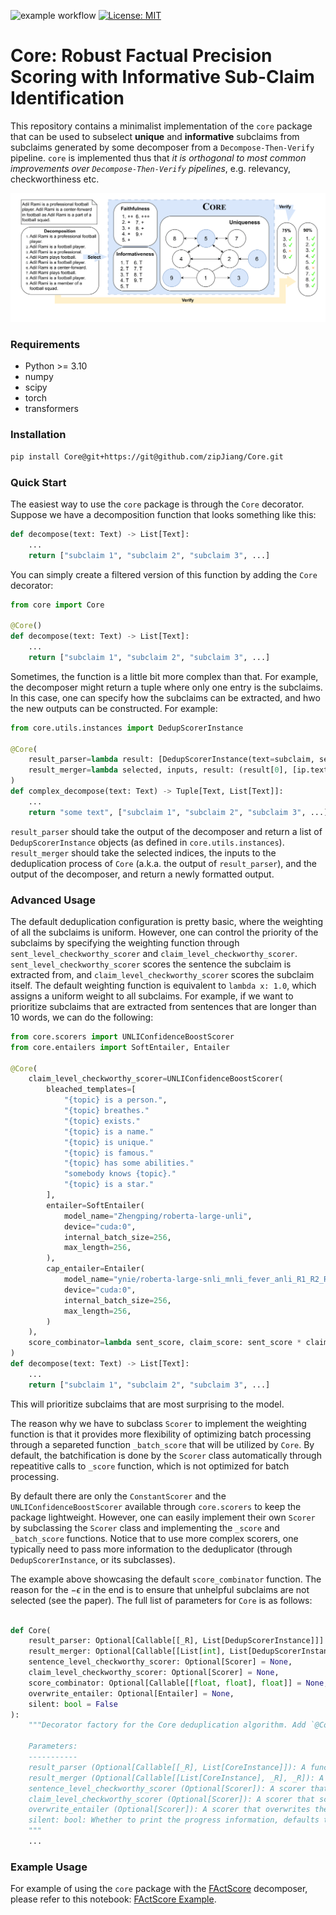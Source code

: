 ![example workflow](https://github.com/zipJiang/Core/actions/workflows/python-tests.yml/badge.svg)
[![License: MIT](https://img.shields.io/badge/License-MIT-yellow.svg)](https://opensource.org/licenses/MIT)


# **Core**: Robust Factual Precision Scoring with Informative Sub-Claim Identification

This repository contains a minimalist implementation of the `core` package that can be used to subselect **unique** and **informative** subclaims from subclaims generated by some decomposer from a `Decompose-Then-Verify` pipeline. `core` is implemented thus that _it is orthogonal to most common improvements over `Decompose-Then-Verify` pipelines_, e.g. relevancy, checkworthiness etc.

![Core-Pipeline](./media/System-Description-Factuality.png)

### Requirements

- Python >= 3.10
- numpy
- scipy
- torch
- transformers

### Installation

```bash
pip install Core@git+https://git@github.com/zipJiang/Core.git
```

### Quick Start

The easiest way to use the `core` package is through the `Core` decorator. Suppose we have a decomposition function that looks something like this:

```python
def decompose(text: Text) -> List[Text]:
    ...
    return ["subclaim 1", "subclaim 2", "subclaim 3", ...]
```

You can simply create a filtered version of this function by adding the `Core` decorator:

```python
from core import Core

@Core()
def decompose(text: Text) -> List[Text]:
    ...
    return ["subclaim 1", "subclaim 2", "subclaim 3", ...]
```

Sometimes, the function is a little bit more complex than that. For example, the decomposer might return a tuple where only one entry is the subclaims. In this case, one can specify how the subclaims can be extracted, and hwo the new outputs can be constructed. For example:

```python
from core.utils.instances import DedupScorerInstance

@Core(
    result_parser=lambda result: [DedupScorerInstance(text=subclaim, sent=None, topic=None) for subclaim in result[1]],
    result_merger=lambda selected, inputs, result: (result[0], [ip.text for idx, ip in enumerate(inputs) if idx in selected])
)
def complex_decompose(text: Text) -> Tuple[Text, List[Text]]:
    ...
    return "some text", ["subclaim 1", "subclaim 2", "subclaim 3", ...]
```

`result_parser` should take the output of the decomposer and return a list of `DedupScorerInstance` objects (as defined in `core.utils.instances`). `result_merger` should take the selected indices, the inputs to the deduplication process of `Core` (a.k.a. the output of `result_parser`), and the output of the decomposer, and return a newly formatted output.

### Advanced Usage

The default deduplication configuration is pretty basic, where the weighting of all the subclaims is uniform. However, one can control the priority of the subclaims by specifying the weighting function through `sent_level_checkworthy_scorer` and `claim_level_checkworthy_scorer`. `sent_level_checkworthy_scorer` scores the sentence the subclaim is extracted from, and `claim_level_checkworthy_scorer` scores the subclaim itself. The default weighting function is equivalent to `lambda x: 1.0`, which assigns a uniform weight to all subclaims. For example, if we want to prioritize subclaims that are extracted from sentences that are longer than 10 words, we can do the following:

```python
from core.scorers import UNLIConfidenceBoostScorer
from core.entailers import SoftEntailer, Entailer

@Core(
    claim_level_checkworthy_scorer=UNLIConfidenceBoostScorer(
        bleached_templates=[
            "{topic} is a person.",
            "{topic} breathes."
            "{topic} exists."
            "{topic} is a name."
            "{topic} is unique."
            "{topic} is famous."
            "{topic} has some abilities."
            "somebody knows {topic}."
            "{topic} is a star."
        ],
        entailer=SoftEntailer(
            model_name="Zhengping/roberta-large-unli",
            device="cuda:0",
            internal_batch_size=256,
            max_length=256,
        ),
        cap_entailer=Entailer(
            model_name="ynie/roberta-large-snli_mnli_fever_anli_R1_R2_R3-nli",
            device="cuda:0",
            internal_batch_size=256,
            max_length=256,
        )
    ),
    score_combinator=lambda sent_score, claim_score: sent_score * claim_score - __EPSILON__
)
def decompose(text: Text) -> List[Text]:
    ...
    return ["subclaim 1", "subclaim 2", "subclaim 3", ...]
```

This will prioritize subclaims that are most surprising to the model.

The reason why we have to subclass `Scorer` to implement the weighting function is that it provides more flexibility of optimizing batch processing through a separeted function `_batch_score` that will be utilized by `Core`. By default, the batchification is done by the `Scorer` class automatically through repeatitive calls to `_score` function, which is not optimized for batch processing.

By default there are only the `ConstantScorer` and the `UNLIConfidenceBoostScorer` available through `core.scorers` to keep the package lightweight. However, one can easily implement their own `Scorer` by subclassing the `Scorer` class and implementing the `_score` and `_batch_score` functions. Notice that to use more complex scorers, one typically need to pass more information to the deduplicator (through `DedupScorerInstance`, or its subclasses).

The example above showcasing the default `score_combinator` function. The reason for the $-\epsilon$ in the end is to ensure that unhelpful subclaims are not selected (see the paper). The full list of parameters for `Core` is as follows:

```python

def Core(
    result_parser: Optional[Callable[[_R], List[DedupScorerInstance]]] = None,
    result_merger: Optional[Callable[[List[int], List[DedupScorerInstance], _R], _R]] = None,
    sentence_level_checkworthy_scorer: Optional[Scorer] = None,
    claim_level_checkworthy_scorer: Optional[Scorer] = None,
    score_combinator: Optional[Callable[[float, float], float]] = None,
    overwrite_entailer: Optional[Entailer] = None,
    silent: bool = False
):
    """Decorator factory for the Core deduplication algorithm. Add `@Core(...)` to your decomposition function with corresponding parameters to get a Core subselected decomposition.

    Parameters:
    -----------
    result_parser (Optional[Callable[[_R], List[CoreInstance]]): A function that takes the result and parse it into a list of `CoreInstance` that can be processed by Core.
    result_merger (Optional[Callable[[List[CoreInstance], _R], _R]): A function that takes the selected instances and merge it back to the original result.
    sentence_level_checkworthy_scorer (Optional[Scorer]): A scorer that scores the sentence level checkworthiness, defaults to `ConstantScorer(score=1.0)`.
    claim_level_checkworthy_scorer (Optional[Scorer]): A scorer that scores the claim level checkworthiness, defaults to `ConstantScorer(score=1.0)`.
    overwrite_entailer (Optional[Scorer]): A scorer that overwrites the default entailer, defaults to `None`, in this case, the default entailer is used which is NLI.
    silent: bool: Whether to print the progress information, defaults to `False` (to print).
    """
    ...
```

### Example Usage

For example of using the `core` package with the [FActScore](https://github.com/shmsw25/FActScore) decomposer, please refer to this notebook: [FActScore Example](https://colab.research.google.com/drive/1onaXjc53ucwdBUtfu0nEp9MF9DExzZb0?usp=sharing).
